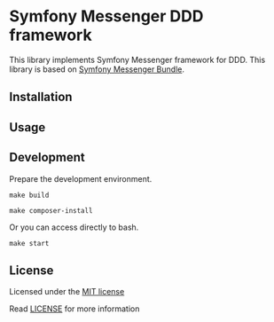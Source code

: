 # Symfony Messenger DDD framework

This library implements Symfony Messenger framework for DDD.
This library is based on [Symfony Messenger Bundle](https://github.com/PcComponentes/messenger-bundle).

## Installation

## Usage

## Development

Prepare the development environment. 

```shell script
make build
```

```shell script
make composer-install
```

Or you can access directly to bash.
```shell script
make start
```

## License
Licensed under the [MIT license](http://opensource.org/licenses/MIT)

Read [LICENSE](LICENSE) for more information
